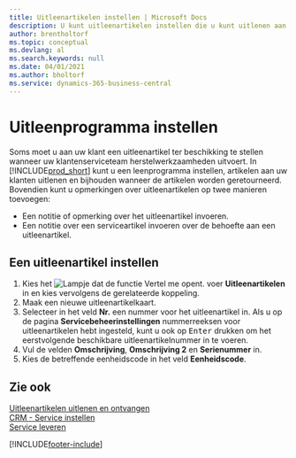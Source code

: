 ```yaml
---
title: Uitleenartikelen instellen | Microsoft Docs
description: U kunt uitleenartikelen instellen die u kunt uitlenen aan klanten ter vervanging van serviceartikelen waarvoor service wordt uitgevoerd.
author: brentholtorf
ms.topic: conceptual
ms.devlang: al
ms.search.keywords: null
ms.date: 04/01/2021
ms.author: bholtorf
ms.service: dynamics-365-business-central
---
```

# Uitleenprogramma instellen
Soms moet u aan uw klant een uitleenartikel ter beschikking te stellen wanneer uw klantenserviceteam herstelwerkzaamheden uitvoert. In [!INCLUDE[prod_short](includes/prod_short.md)] kunt u een leenprogramma instellen, artikelen aan uw klanten uitlenen en bijhouden wanneer de artikelen worden geretourneerd. Bovendien kunt u opmerkingen over uitleenartikelen op twee manieren toevoegen:  
  
* Een notitie of opmerking over het uitleenartikel invoeren.  
* Een notitie over een serviceartikel invoeren over de behoefte aan een uitleenartikel.  

## Een uitleenartikel instellen  
1. Kies het ![Lampje dat de functie Vertel me opent.](media/ui-search/search_small.png "Vertel me wat u wilt doen") voer **Uitleenartikelen** in en kies vervolgens de gerelateerde koppeling.  
2. Maak een nieuwe uitleenartikelkaart. 
3. Selecteer in het veld **Nr.** een nummer voor het uitleenartikel in. Als u op de pagina **Servicebeheerinstellingen** nummerreeksen voor uitleenartikelen hebt ingesteld, kunt u ook op <kbd>Enter</kbd> drukken om het eerstvolgende beschikbare uitleenartikelnummer in te voeren.  
4. Vul de velden **Omschrijving**, **Omschrijving 2** en **Serienummer** in.  
5. Kies de betreffende eenheidscode in het veld **Eenheidscode**.  
  
## Zie ook
[Uitleenartikelen uitlenen en ontvangen](service-how-to-lend-receive-loaners.md)  
[CRM - Service instellen](service-setup-service.md)  
[Service leveren](service-deliver-service.md)  



[!INCLUDE[footer-include](includes/footer-banner.md)]